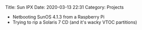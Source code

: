 Title: Sun IPX
Date: 2020-03-13 22:31
Category: Projects

- Netbooting SunOS 4.1.3 from a Raspberry Pi
- Trying to rip a Solaris 7 CD (and it's wacky VTOC partitions)